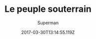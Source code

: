 ---
tmdb_id: '146072'
title: Le peuple souterrain
original_title: The Underground World
author: Superman
img_name: undergroundWorld.jpg
release_date: '1943-06-18'
synopsis: ''
tags:
- Superman
- Fleischer
category:
- Dessins Animés
youtube_url: ''
vimeo_url: ''
archive_url: ''
dailymotion_url: //www.dailymotion.com/embed/video/x6h1b98
cast: 'Bud Collyer,Joan Alexander,Jackson Beck,Julian Noa'
crew: 'Seymour Kneitel,Jerry Siegel,Joe Shuster,Jay Morton,Edgar Rice Burroughs'
imdb_id: tt0036475
adult: 'false'
date: '2017-03-30T13:14:55.119Z'
---